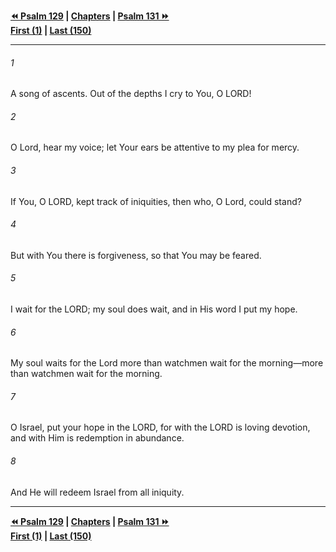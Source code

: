   
**[⏪ Psalm 129](./Psalm%20129.md) | [Chapters](./_index.md) | [Psalm 131 ⏩](./Psalm%20131.md)**  
**[First (1)](./Psalm%201.md) | [Last (150)](./Psalm%20150.md)**  
  
---  
  
###### 1  
A song of ascents. Out of the depths I cry to You, O LORD!  
  
###### 2  
O Lord, hear my voice; let Your ears be attentive to my plea for mercy.  
  
###### 3  
If You, O LORD, kept track of iniquities, then who, O Lord, could stand?  
  
###### 4  
But with You there is forgiveness, so that You may be feared.  
  
###### 5  
I wait for the LORD; my soul does wait, and in His word I put my hope.  
  
###### 6  
My soul waits for the Lord more than watchmen wait for the morning—more than watchmen wait for the morning.  
  
###### 7  
O Israel, put your hope in the LORD, for with the LORD is loving devotion, and with Him is redemption in abundance.  
  
###### 8  
And He will redeem Israel from all iniquity.  
  
  
---  
  
**[⏪ Psalm 129](./Psalm%20129.md) | [Chapters](./_index.md) | [Psalm 131 ⏩](./Psalm%20131.md)**  
**[First (1)](./Psalm%201.md) | [Last (150)](./Psalm%20150.md)**  
  

